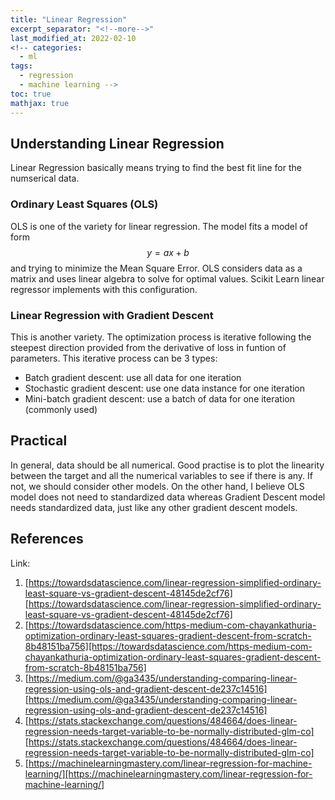 ```yaml
---
title: "Linear Regression"
excerpt_separator: "<!--more-->"
last_modified_at: 2022-02-10
<!-- categories:
  - ml
tags:
  - regression
  - machine learning -->
toc: true
mathjax: true
---
```

## Understanding Linear Regression
Linear Regression basically means trying to find the best fit line for the numserical data.

### Ordinary Least Squares (OLS)
OLS is one of the variety for linear regression. The model fits a model of form $$y = ax + b$$ and trying to minimize the Mean Square Error. OLS considers data as a matrix and uses linear algebra to solve for optimal values. Scikit Learn linear regressor implements with this configuration.

### Linear Regression with Gradient Descent
This is another variety. The optimization process is iterative following the steepest direction provided from the derivative of loss in funtion of parameters. This iterative process can be 3 types:
- Batch gradient descent: use all data for one iteration
- Stochastic gradient descent: use one data instance for one iteration
- Mini-batch gradient descent: use a batch of data for one iteration (commonly used)

## Practical
In general, data should be all numerical. Good practise is to plot the linearity between the target and all the numerical variables to see if there is any. If not, we should consider other models. On the other hand, I believe OLS model does not need to standardized data whereas Gradient Descent model needs standardized data, just like any other gradient descent models.

## References
Link: 
1. [https://towardsdatascience.com/linear-regression-simplified-ordinary-least-square-vs-gradient-descent-48145de2cf76][https://towardsdatascience.com/linear-regression-simplified-ordinary-least-square-vs-gradient-descent-48145de2cf76]
2. [https://towardsdatascience.com/https-medium-com-chayankathuria-optimization-ordinary-least-squares-gradient-descent-from-scratch-8b48151ba756][https://towardsdatascience.com/https-medium-com-chayankathuria-optimization-ordinary-least-squares-gradient-descent-from-scratch-8b48151ba756]
3. [https://medium.com/@ga3435/understanding-comparing-linear-regression-using-ols-and-gradient-descent-de237c14516][https://medium.com/@ga3435/understanding-comparing-linear-regression-using-ols-and-gradient-descent-de237c14516]
4. [https://stats.stackexchange.com/questions/484664/does-linear-regression-needs-target-variable-to-be-normally-distributed-glm-co][https://stats.stackexchange.com/questions/484664/does-linear-regression-needs-target-variable-to-be-normally-distributed-glm-co]
5. [https://machinelearningmastery.com/linear-regression-for-machine-learning/][https://machinelearningmastery.com/linear-regression-for-machine-learning/]


[https://towardsdatascience.com/linear-regression-simplified-ordinary-least-square-vs-gradient-descent-48145de2cf76]: https://towardsdatascience.com/linear-regression-simplified-ordinary-least-square-vs-gradient-descent-48145de2cf76
[https://towardsdatascience.com/https-medium-com-chayankathuria-optimization-ordinary-least-squares-gradient-descent-from-scratch-8b48151ba756]: https://towardsdatascience.com/https-medium-com-chayankathuria-optimization-ordinary-least-squares-gradient-descent-from-scratch-8b48151ba756
[https://medium.com/@ga3435/understanding-comparing-linear-regression-using-ols-and-gradient-descent-de237c14516]: https://medium.com/@ga3435/understanding-comparing-linear-regression-using-ols-and-gradient-descent-de237c14516
[https://stats.stackexchange.com/questions/484664/does-linear-regression-needs-target-variable-to-be-normally-distributed-glm-co]: https://stats.stackexchange.com/questions/484664/does-linear-regression-needs-target-variable-to-be-normally-distributed-glm-co
[https://machinelearningmastery.com/linear-regression-for-machine-learning/]: https://machinelearningmastery.com/linear-regression-for-machine-learning/
